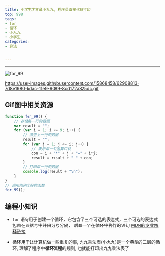 ```yaml
---
title: 小学生才背诵小九九, 程序员直接代码打印
top: 998
tags:
- for
- 循环
- 小九九
- 小学生
categories:
- 算法


---
```


------

![for_99](https://user-images.githubusercontent.com/15868458/62908815-7e26b000-bdac-11e9-86ec-97251deb2ae0.gif)

<!-- more -->

https://user-images.githubusercontent.com/15868458/62908813-7d8e1980-bdac-11e9-9089-8cd172a825dc.gif



## Gif图中相关资源

```javascript
function for_99() {
    // 存储每一行的数据
    var result = "";
    for (var i = 1; i <= 9; i++) {
        // 清空上一行的数据
        result = "";
        for (var j = 1; j <= i; j++) {
            // 表示每一句运算口诀
            con = i + "*" + j + "=" + i*j;          
            result = result + " " + con;
        }
        // 打印每一行的数据
        console.log(result + "\n");       
    }
}
// 调用刚刚写好的函数
for_99();
```

## 编程小知识

- `for` 语句用于创建一个循环，它包含了三个可选的表达式，三个可选的表达式包围在圆括号中并由分号分隔， 后跟一个在循环中执行的语句 [MDN的专业解释链接](https://developer.mozilla.org/zh-CN/docs/Web/JavaScript/Reference/Statements/for)

- 循环用于让计算机做一些重复的事, 九九乘法表(小九九)是一个典型的二层的循环, 理解了程序中**循环流程**的规则, 也就能打印出九九乘法表了

